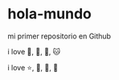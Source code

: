 # hola-mundo

mi primer repositorio en Github

i love :dog:, :pizza:, :icecream:, :cat:

i love :star:, :birthday:, :chicken:, :duck:
